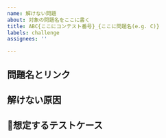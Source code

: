```yaml
---
name: 解けない問題
about: 対象の問題名をここに書く
title: ABC{ここにコンテスト番号}_{ここに問題名(e.g. C)}
labels: challenge
assignees: ''

---
```


## 問題名とリンク

## 解けない原因

## 想定するテストケース
